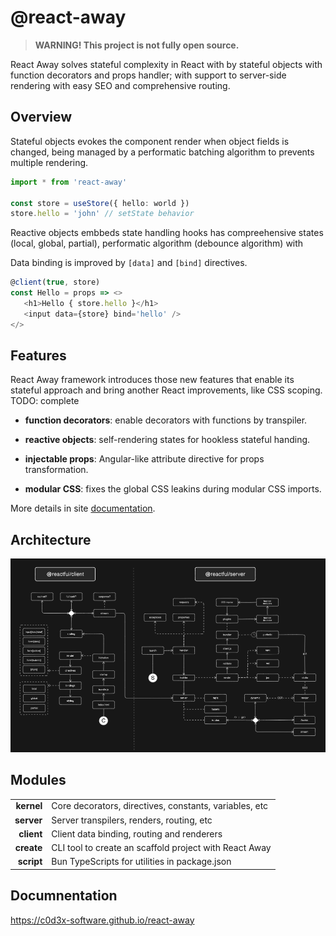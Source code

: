 # @react-away

> **WARNING! This project is not fully open source.**

<p center>React Away solves stateful complexity in React with by stateful objects with function decorators and props handler; with support to server-side rendering with easy SEO and comprehensive routing.</p>

## Overview

Stateful objects evokes the component render when object fields is changed, being managed by a performatic batching algorithm to prevents multiple rendering.

```ts
import * from 'react-away'

const store = useStore({ hello: world })
store.hello = 'john' // setState behavior
```

Reactive objects embbeds state handling hooks has compreehensive states (local, global, partial), performatic algorithm (debounce algorithm) with 

Data binding is improved by `[data]` and `[bind]` directives.

```ts
@client(true, store)
const Hello = props => <>
   <h1>Hello { store.hello }</h1>
   <input data={store} bind='hello' />
</>
```


## Features

React Away framework introduces those new features that enable its stateful approach and bring another React improvements, like CSS scoping. TODO: complete

- **function decorators**: enable decorators with functions by transpiler.
  
- **reactive objects**: self-rendering states for hookless stateful handing.

- **injectable props**: Angular-like attribute directive for props transformation.
  
- **modular CSS**: fixes the global CSS leakins during modular CSS imports.

More details in site [documentation](https://c0d3x.github.io/react-away).

## Architecture 

<img src='./docs/@assets/img/domain.png' />


## Modules

|                      |                                                        |
| -------------------: | ------------------------------------------------------ |
| **kernel** | Core decorators, directives, constants, variables, etc |
| **server** | Server transpilers, renders, routing, etc              |
| **client** | Client data binding, routing and renderers             |
| **create** | CLI tool to create an scaffold project with React Away   |
| **script** | Bun TypeScripts for utilities in package.json          |


##  Documnentation
https://c0d3x-software.github.io/react-away